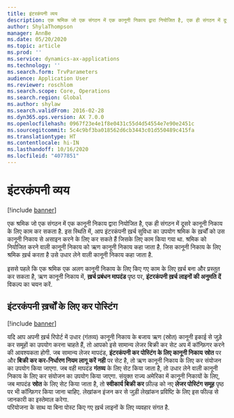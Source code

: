 ```yaml
---
title: इंटरकंपनी व्यय
description: एक श्रमिक जो एक संगठन में एक कानूनी निकाय द्वारा नियोजित है, एक ही संगठन में दूसरे कानूनी निकाय के लिए काम कर सकता है. इस स्थिति में, आप इंटरकंपनी ख़र्च सुविधा का उपयोग श्रमिक के ख़र्चों को उस कानूनी निकाय से असाइन करने के लिए कर सकते हैं जिसके लिए काम किया गया था.
author: ShylaThompson
manager: AnnBe
ms.date: 05/20/2020
ms.topic: article
ms.prod: ''
ms.service: dynamics-ax-applications
ms.technology: ''
ms.search.form: TrvParameters
audience: Application User
ms.reviewer: roschlom
ms.search.scope: Core, Operations
ms.search.region: Global
ms.author: shylaw
ms.search.validFrom: 2016-02-28
ms.dyn365.ops.version: AX 7.0.0
ms.openlocfilehash: 0967f23e4e1f8e0431c55d4d54554e7e90e2451c
ms.sourcegitcommit: 5c4c9bf3ba018562d6cb3443c01d550489c415fa
ms.translationtype: HT
ms.contentlocale: hi-IN
ms.lasthandoff: 10/16/2020
ms.locfileid: "4077851"
---
```

# <a name="intercompany-expenses"></a>इंटरकंपनी व्यय

[!include [banner](../includes/banner.md)]

एक श्रमिक जो एक संगठन में एक कानूनी निकाय द्वारा नियोजित है, एक ही संगठन में दूसरे कानूनी निकाय के लिए काम कर सकता है. इस स्थिति में, आप इंटरकंपनी ख़र्च सुविधा का उपयोग श्रमिक के ख़र्चों को उस कानूनी निकाय से असाइन करने के लिए कर सकते हैं जिसके लिए काम किया गया था. श्रमिक को नियोजित करने वाली कानूनी निकाय को ऋण कानूनी निकाय कहा जाता है. जिस कानूनी निकाय के लिए श्रमिक ख़र्च करता है उसे उधार लेने वाली कानूनी निकाय कहा जाता है. 

इससे पहले कि एक श्रमिक एक अलग कानूनी निकाय के लिए किए गए काम के लिए ख़र्च बना और प्रस्तुत कर सकता है, ऋण कानूनी निकाय में, **ख़र्च प्रबंधन मापदंड** पृष्ठ पर, **इंटरकंपनी ख़र्च लाइनों की अनुमति दें** विकल्प का चयन करें. 

## <a name="tax-posting-for-intercompany-expenses"></a>इंटरकंपनी ख़र्चों के लिए कर पोस्टिंग

[!include [banner](../includes/banner.md)]

यदि आप अपनी ख़र्च रिपोर्ट में उधार (गंतव्य) कानूनी निकाय के बजाय ऋण (स्रोत) कानूनी इकाई से जुड़े कर समूहों का उपयोग करना चाहते हैं, तो आपको इसे सामान्य लेजर बिक्री कर सेट अप में कॉन्फ़िगर करने की आवश्यकता होगी. जब सामान्य लेजर मापदंड, **इंटरकंपनी कर पोस्टिंग के लिए कानूनी निकाय** **स्रोत** पर और **बिक्री कर कर-निर्धारण नियम लागू करें** **नही** पर सेट है, तो ऋण कानूनी निकाय के लिए कर संयोजन का उपयोग किया जाएगा. जब वही मापदंड **गंतव्य** के लिए सेट किया जाता है, तो उधार लेने वाली कानूनी निकाय के लिए कर संयोजन का उपयोग किया जाएगा. संयुक्त राज्य अमेरिका में कानूनी निकायों के लिए, जब मापदंड **स्रोत** के लिए सेट किया जाता है, तो **स्वीकार्य बिक्री कर** फ़ील्ड को नए **लेजर पोस्टिंग समूह** पृष्ठ पर भी कॉन्फ़िगर किया जाना चाहिए. लेखांकन इंजन कर से जुड़ी लेखांकन प्रविष्टि के लिए इस फील्ड से जानकारी का इस्तेमाल करेगा.   
परियोजना के साथ या बिना पोस्ट किए गए ख़र्च लाइनों के लिए व्यवहार संगत है.  
